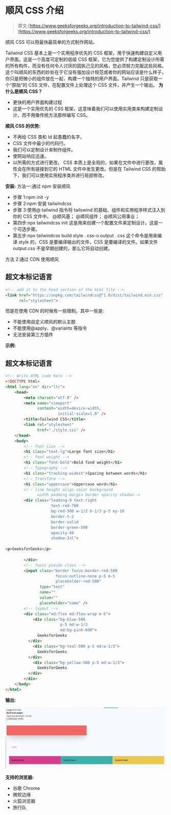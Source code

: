 # 顺风 CSS 介绍

> 原文:[https://www.geeksforgeeks.org/introduction-to-tailwind-css/](https://www.geeksforgeeks.org/introduction-to-tailwind-css/)

顺风 CSS 可以用最快最简单的方式制作网站。

Tailwind CSS 基本上是一个实用程序优先的 CSS 框架，用于快速构建自定义用户界面。这是一个高度可定制的低级 CSS 框架，它为您提供了构建定制设计所需的所有构件，而没有任何令人讨厌的固执己见的风格，您必须努力克服这些风格。
这个叫顺风的东西的妙处在于它没有强加设计规范或者你的网站应该是什么样子，你只是把微小的组件放在一起，构建一个独特的用户界面。Tailwind 只是获取一个“原始”的 CSS 文件，在配置文件上处理这个 CSS 文件，并产生一个输出。
**为什么是顺风 CSS？**

*   更快的用户界面构建过程
*   这是一个实用优先的 CSS 框架，这意味着我们可以使用实用类来构建定制设计，而不用像传统方法那样编写 CSS。

**顺风 CSS 的优势:**

*   不再给 CSS 类和 Id 起愚蠢的名字。
*   CSS 文件中最少的代码行。
*   我们可以定制设计来制作组件。
*   使网站响应迅速。
*   以所需的方式进行更改。
    CSS 本质上是全局的，如果在文件中进行更改，属性会在所有链接到它的 HTML 文件中发生更改。但是在 Tailwind CSS 的帮助下，我们可以使用实用程序类并进行局部修改。

**安装:**
方法一:通过 npm 安装顺风

*   步骤 1:npm init -y
*   步骤 2:npm 安装 tailwindcss
*   步骤 3:使用@ tailwind 指令将 tailswind 的基础、组件和实用程序样式注入到你的 CSS 文件中。
    @顺风基；
    @顺风组件；
    @顺风公用事业；
*   第四步:npx tailwindcss init
    这是用来创建一个配置文件来定制设计。这是一个可选步骤。
*   第五步:npx tailwindcss build style . css-o output . css
    这个命令是用来编译 style 的，CSS 是要编译输出的文件，CSS 是要编译的文件。如果文件 output.css 不是早期创建的，那么它将自动创建。

方法 2:通过 CDN 使用顺风

## 超文本标记语言

```html
<!-- add it to the head section of the html file -->
<link href="https://unpkg.com/tailwindcss@^1.0/dist/tailwind.min.css"
      rel="stylesheet">
```

但是在使用 CDN 的时候有一些限制。其中一些是:

*   不能使用自定义顺风的默认主题
*   不能使用@apply、@variants 等指令
*   无法安装第三方插件

**示例:**

## 超文本标记语言

```html
<!-- Write HTML code here -->
<!DOCTYPE html>
<html lang="en" dir="ltr">
    <head>
        <meta charset="utf-8" />
        <meta name="viewport"
              content="width=device-width,
                       initial-scale=1.0" />
        <title>Tailwind CSS</title>
        <link rel="stylesheet"
              href="./style.css" />
    </head>
    <body>
        <!-- font size -->
        <h1 class="text-lg">Large font size</h1>
        <!-- font weight -->
        <h1 class="font-bold">Bold fond weight</h1>
        <!-- Typography -->
        <h1 class="tracking-widest">Spacing between words</h1>
        <!-- Transform -->
        <h1 class="uppercase">Uppercase word</h1>
        <!-- line height align color background
              width padding margin border opacity shadow-->
        <div class="leading-9 text-right
                    text-red-700
                    bg-red-500 w-1/2 h-1/3 p-5 my-10
                    border-t-2
                    border-solid
                    border-green-500
                    opacity-40
                    shadow-2xl">

<p>GeeksforGeeks</p>

        </div>
        <!-- focus pseudo class -->
        <input class="border focus:border-red-500
                      focus:outline-none p-5 m-5
                      placeholder-red-500"
               type="text"
               name=""
               value=""
               placeholder="name" />
        <!-- layout -->
        <div class="md:flex md:flex-wrap m-5">
            <div class="bg-blue-500
                        p-5 md:w-1/3
                        md:bg-pink-600">
              GeeksforGeeks
          </div>
            <div class="bg-teal-500 p-5 md:w-1/3">
              GeeksforGeeks
          </div>
            <div class="bg-yellow-500 p-5 md:w-1/3">
              GeeksforGeeks
          </div>
        </div>
    </body>
</html>
```

**输出:**

![](img/9f7b8bd0a34b7ad2561c7940034f5ade.png)

**支持的浏览器:**

*   谷歌 Chrome
*   微软边缘
*   火狐浏览器
*   旅行队
